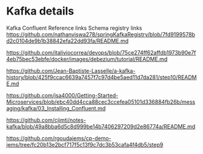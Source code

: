 # Kafka details

Kafka Confluent Reference links
Schema registry links
https://github.com/nathanviswa278/springKafkaRegistry/blob/7fd9199578bd2c0104de9b1b38842efa22dd93fa/README.md

https://github.com/italiviocorrea/devops/blob/75ce274ff62affdb1973b90e7f4eb75bec53ebfe/docker/images/debezium/tutorial/README.md

https://github.com/Jean-Baptiste-Lasselle/a-kafka-history/blob/425f9ccac6639a7457f7c97d4be5aed11d7da281/step10/README.md

https://github.com/jsa4000/Getting-Started-Microservices/blob/ebc40dd4cca88cec3ccefea05101d336884fb26b/messaging/kafka/03_Installing_Confluent.md

https://github.com/cjimti/notes-kafka/blob/49a8bba6d5c8d999be14b7406297209d2e86774a/README.md

https://github.com/rgoudajems/cp-demo-jems/tree/fc20b13e2bcf717f5c13f9c7dc3b53cafa4f4db5/step9
